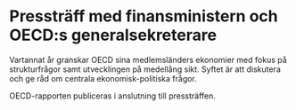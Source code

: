 # Pressträff med finansministern och OECD:s generalsekreterare

Vartannat år granskar OECD sina medlemsländers ekonomier med fokus på strukturfrågor samt utvecklingen på medellång sikt. Syftet är att diskutera och ge råd om centrala ekonomisk-politiska frågor.

OECD-rapporten publiceras i anslutning till pressträffen.
